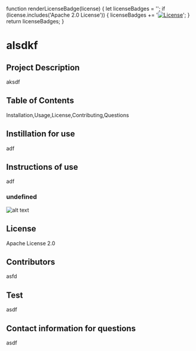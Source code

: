 
  function renderLicenseBadge(license) {
  let licenseBadges = '';
  if (license.includes('Apache 2.0 License')) {
    licenseBadges += 
    '[![License](https://img.shields.io/badge/License-Apache%202.0-blue.svg)](https://opensource.org/licenses/Apache-2.0)';
  }
  return licenseBadges;
}
  # alsdkf

  ## Project Description 
  aksdf

  ## Table of Contents
  
  Installation,Usage,License,Contributing,Questions

  ## Instillation for use
  adf

  ## Instructions of use
  adf

  ### undefined
  ![alt text](undefined)

  ## License
  Apache License 2.0

  ## Contributors
  asfd

  ## Test 
  asdf

  ## Contact information for questions 
  asdf
